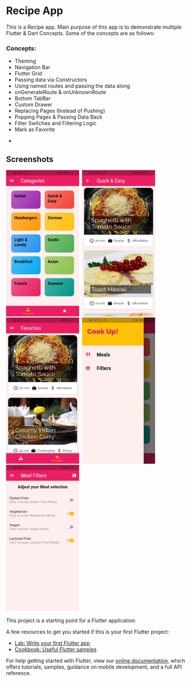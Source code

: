 # Recipe App 

This is a Recipe app. Main purpose of this app is to demonstrate multiple Flutter & Dart Concepts. Some of the concepts are as follows:

### Concepts:
- Theming
- Navigation Bar
- Flutter Grid
- Passing data via Constructors
- Using named routes and passing the data along 
- onGenerateRoute & onUnknownRoute
- Bottom TabBar
- Custom Drawer
- Replacing Pages (Instead of Pushing)
- Popping Pages & Passing Data Back
- Filter Switches and Filtering Logic
- Mark as Favorite

*
## Screenshots


<img src="screenshots/main_screen.jpg" width="200" height="400">&nbsp;
<img src="screenshots/meal_list.jpg" width="200" height="400">&nbsp;
<img src="screenshots/favorites_screen.jpg" width="200" height="400">&nbsp;
<img src="screenshots/custom_drawer.jpg" width="200" height="400">&nbsp;
<img src="screenshots/filter_switch.jpg" width="200" height="400">&nbsp;


This project is a starting point for a Flutter application.

A few resources to get you started if this is your first Flutter project:

- [Lab: Write your first Flutter app](https://flutter.dev/docs/get-started/codelab)
- [Cookbook: Useful Flutter samples](https://flutter.dev/docs/cookbook)

For help getting started with Flutter, view our
[online documentation](https://flutter.dev/docs), which offers tutorials,
samples, guidance on mobile development, and a full API reference.
